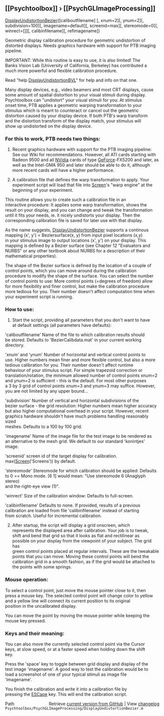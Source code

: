 ## [[Psychtoolbox]] &#8250; [[PsychGLImageProcessing]]

[DisplayUndistortionBezier](DisplayUndistortionBezier)([caliboutfilename] [, xnum=2][, ynum=2][, subdivision=100][, imagename=default][, screenid=max][, stereomode=0][, winrect=[]][, calibinfilename][, refimagename])  
  
Geometric display calibration procedure for geometric undistortion of  
distorted displays. Needs graphics hardware with support for PTB imaging  
pipeline.  
  
IMPORTANT: While this routine is easy to use, it is also limited! The  
Banks Vision Lab (University of California, Berkeley) has contributed a  
much more powerful and flexible calibration procedure.  
  
Read "help [DisplayUndistortionBVL](DisplayUndistortionBVL)" for help and info on that one.  
  
  
Many display devices, e.g., video beamers and most CRT displays, cause  
some amount of spatial distortion to your visual stimuli during display.  
Psychtoolbox can "undistort" your visual stimuli for you: At stimulus  
onset time, PTB applies a geometric warping transformation to your  
stimulus which is meant to counteract or cancel out the geometric  
distortion caused by your display device. If both PTB's warp transform  
and the distortion transform of the display match, your stimulus will  
show up undistorted on the display device.  
  
### For this to work, PTB needs two things:  
  
1. Recent graphics hardware with support for the PTB imaging pipeline:  
See our Wiki for recommendations. However, all ATI cards starting with  
Radeon 9500 and all [NVidia](NVidia) cards of type [GeForce](GeForce)-FX5200 and later, as  
well as the Intel-GMA 950 and later should be able to do it, although  
more recent cards will have a higher performance.  
  
2. A calibration file that defines the warp transformation to apply. Your  
experiment script will load that file into [Screen](Screen)'s "warp engine" at the  
beginning of your experiment.  
  
This routine allows you to create such a calibration file in an  
interactive procedure: It applies some warp transformation, shows the  
result on your display, and you can change and tweak the transformation  
until it fits your needs, ie. it nicely undistorts your display. Then the  
corresponding calibration file is saved for later use with that display.  
  
As the name suggests, [DisplayUndistortionBezier](DisplayUndistortionBezier) supports a continous  
mapping (x', y') = Beziersurface(x, y) from input pixel locations (x,y)  
in your stimulus image to output locations (x', y') on your display. This  
mapping is defined by a Bezier surface (see Chapter 12 "Evaluators and  
NURBS" or any other textbook about NURBS for a description of their  
mathematical properties).  
  
The shape of the Bezier surface is defined by the location of a couple of  
control points, which you can move around during the calibration  
procedure to modify the shape of the surface. You can select the number  
of control points to use: More control points (=degrees of freedom) allow  
for more flexibility and finer control, but make the calibration procedure  
more tedious for you. Their number doesn't affect computation time when  
your experiment script is running.  
  
### How to use:  
  
1. Start the script, providing all parameters that you don't want to have  
at default settings (all parameters have defaults):  
  
'caliboutfilename' Name of the file to which calibration results should  
be stored. Defaults to 'BezierCalibdata.mat' in your current working directory.  
  
'xnum' and 'ynum' Number of horizontal and vertical control points to  
use. Higher numbers mean finer and more flexible control, but also a more  
tedious calibration for you. Their number doesn't affect runtime  
behaviour of your stimulus script. For simple trapezoid correction or  
translation/rotation, the minimum allowed number of control points xnum=2  
and ynum=2 is sufficient - this is the default. For most other purposes  
a 3 by 3 grid of control points xnum=3 and ynum=3 may suffice. However,  
you are not limited by any upper bound...  
  
'subdivision' Number of vertical and horizontal subdivisions of the  
bezier surface - the grid resolution: Higher numbers mean higher accuracy  
but also higher computational overhead in your script. However, recent  
graphics hardware shouldn't have much problems handling reasonably sized  
meshes. Defaults to a 100 by 100 grid.  
  
'imagename' Name of the image file for the test image to be rendered as  
an alternative to the mesh grid. We default to our standard 'konintjes'  
image.  
  
'screenid' screen id of the target display for calibration.  
max([Screen](Screen)('Screens')) by default.  
  
'stereomode' Stereomode for which calibration should be applied: Defaults  
to 0 == Mono mode. [6 1] would mean: "Use stereomode 6 (Anaglyph stereo)  
and the right-eye view (1)".  
  
'winrect' Size of the calibration window: Defaults to full-screen.  
  
'calibinfilename' Defaults to none. If provided, results of a previous  
calibration are loaded from file 'calibinfilename' instead of starting  
from scratch. Useful for incremental calibration.  
  
2. After startup, the script will display a grid onscreen, which  
represents the displayed area after calibration. Your job is to tweak,  
shift and bend that grid so that it looks as flat and rectilinear as  
possible on your display from the viewpoint of your subject. The grid has  
green control points placed at regular intervals. These are the tweakable  
points that you can move: Moving these control points will bend the  
calibration grid in a smooth fashion, as if the grid would be attached to  
the points with some springs.  
  
### Mouse operation:  
  
To select a control point, just move the mouse pointer close to it, then  
press a mouse key. The selected control point will change color to yellow  
and a yellow line will connect its current position to its original  
position in the uncalibrated display.  
  
You can move the point by moving the mouse pointer while keeping the  
mouse key pressed.  
  
  
### Keys and their meaning:  
  
You can also move the currently selected control point via the Cursor  
keys, at slow speed, or at a faster speed when holding down the shift  
key.  
  
Press the 'space' key to toggle between grid display and display of the  
test image 'imagename'. A good way to test the calibration would be to  
load a screenshot of one of your typical stimuli as image file  
'imagename'.  
  
You finish the calibration and write it into a calibration file by  
pressing the [ESCape](ESCape) key. This will end the calibration script.  




<div class="code_header" style="text-align:right;">
  <span style="float:left;">Path&nbsp;&nbsp;</span> <span class="counter">Retrieve <a href=
  "https://raw.github.com/Psychtoolbox-3/Psychtoolbox-3/beta/Psychtoolbox/PsychGLImageProcessing/DisplayUndistortionBezier.m">current version from GitHub</a> | View <a href=
  "https://github.com/Psychtoolbox-3/Psychtoolbox-3/commits/beta/Psychtoolbox/PsychGLImageProcessing/DisplayUndistortionBezier.m">changelog</a></span>
</div>
<div class="code">
  <code>Psychtoolbox/PsychGLImageProcessing/DisplayUndistortionBezier.m</code>
</div>

